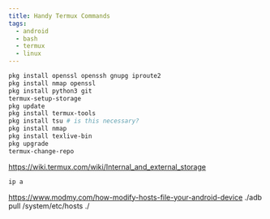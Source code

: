 ```yaml
---
title: Handy Termux Commands
tags:
  - android
  - bash
  - termux
  - linux
---
```

 
```bash
pkg install openssl openssh gnupg iproute2
pkg install nmap openssl
pkg install python3 git
termux-setup-storage
pkg update
pkg install termux-tools
pkg install tsu # is this necessary?
pkg install nmap
pkg install texlive-bin
pkg upgrade
termux-change-repo
```


https://wiki.termux.com/wiki/Internal_and_external_storage

```bash
ip a
```


https://www.modmy.com/how-modify-hosts-file-your-android-device
./adb pull /system/etc/hosts ./

